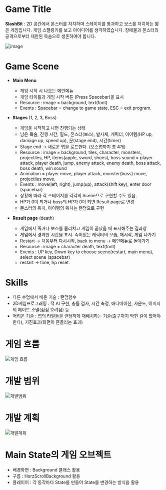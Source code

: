 # Game Title
__SlashBit__ : 2D 공간에서 몬스터를 처치하며 스테이지를 통과하고 보스를 처치하는 짧은 게임입니다.
게임 스펠렁키를 보고 아이디어를 생각하였습니다. 장애물과 몬스터의 공격으로부터 제한된 목숨으로 생존하여야 합니다.

![image](https://user-images.githubusercontent.com/70787160/99893430-8d8cec80-2cc3-11eb-9dc9-41f23795fb32.png)

# Game Scene
* __Main Menu__
  - 게임 시작 시 나오는 메인메뉴
  - 게임 타이틀과 게임 시작 버튼 (Press Spacebar)을 표시
  - Resource : image = background, text(font)
  - Events : Spacebar = change to game state, ESC = exit program.

* __Stages__ (1, 2, 3, Boss)
  - 게임을 시작하고 나면 진행되는 상태
  - 남은 목숨, 진행 시간, 필드, 몬스터(보스), 발사체, 캐릭터, 아이템(HP up, damage up, speed up), 문(stage end), 시간(timer)
  - Stage end -> 새로운 맵을 로드한다. (보스맵까지 총 4개)
  - Resource : image = background, tiles, character, monsters, projectiles, HP, items(apple, sword, shoes), boss
             sound = player attack, player death, jump, enemy attack, enemy death, boss attack, boss death, win sound
  - Animation = player move, player attack, monster(boss) move, projectiles move.
  - Events : move(left, right), jump(up), attack(shift key), enter door (spacebar)
  - 상황에 따라 각 스테이지를 각각의 Scene으로 구현할 수도 있음.
  - HP가 0이 되거나 boss의 HP가 0이 되면 Result page로 변경
  - 몬스터의 위치, 아이템의 위치는 랜덤으로 구현

* __Result page__ (death)
  - 게임에서 죽거나 보스를 물리치고 게임이 끝났을 때 표시해주는 결과창
  - 게임에서 경과한 시간을 표시. 죽어있는 캐릭터의 모습, 재시작, 게임 나가기
  - Restart -> 처음부터 다시시작, back to menu -> 메인메뉴로 돌아가기
  - Resource : image = character death, text(font)
  - Events : UP key, Down key to choose scene(restart, main menu), select scene (spacebar)
  - restart -> time, hp reset.

# Skills
* 다른 수업에서 배운 기술 : 랜덤함수
* 2D게임프로그래밍 : 적 AI 구현, 충돌 검사, 시간 측정, 애니메이션, 사운드, 이미지의 페이드 소멸(점점 흐려짐) 등
* 어려운 기술 : 맵의 타일들을 랜덤하게 재배치하는 기술(출구까지 막힌 길이 없어야 한다), 지진효과(화면이 흔들리는 효과)

# 게임 흐름
![게임 흐름](https://user-images.githubusercontent.com/70787160/95533692-d42dcc80-0a1e-11eb-8e10-44960f8c3475.png)

# 개발 범위
![개발범위](https://user-images.githubusercontent.com/70787160/99893454-d5137880-2cc3-11eb-9821-6c8170fd25a6.png)

# 개발 계획
![개발계획](https://user-images.githubusercontent.com/70787160/99893460-e52b5800-2cc3-11eb-8959-bb7a6070a3ac.png)

# Main State의 게임 오브젝트
* 배경화면 : Background 클래스 활용
* 구름 : HorzScrollBackground 활용
* 플레이어 : 각 동작마다 State를 만들어 State를 변경하는 방식을 활용



